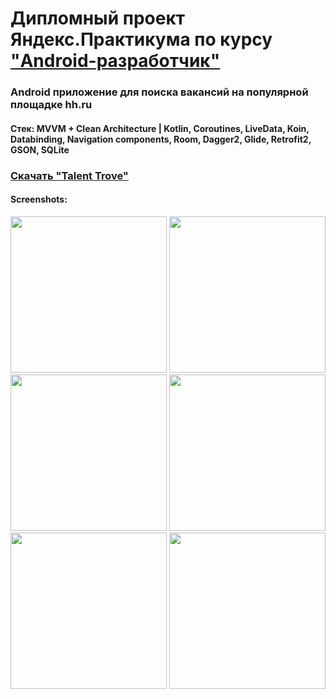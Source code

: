 # Дипломный проект Яндекс.Практикума по курсу ["Android-разработчик"](https://practicum.yandex.ru/android-developer/) 

### Android приложение для поиска вакансий на популярной площадке hh.ru

#### Стек: MVVM + Clean Architecture | Kotlin, Coroutines, LiveData, Koin, Databinding, Navigation components, Room, Dagger2, Glide, Retrofit2, GSON, SQLite

### [Скачать "Talent Trove"](https://github.com/menta1/practicum-android-diploma/releases/download/pet_proj/Talent.Trove.apk)

#### Screenshots:
<img src="https://github.com/menta1/practicum-android-diploma/assets/81776684/3332b947-bccc-4422-b625-df5b61d7a96c" width="250">
<img src="https://github.com/menta1/practicum-android-diploma/assets/81776684/cdaa2434-d777-4a24-9866-8479df9b050e" width="250">
<img src="https://github.com/menta1/practicum-android-diploma/assets/81776684/2399586c-0494-43f7-9196-9c1299bc39bc" width="250">
<img src="https://github.com/menta1/practicum-android-diploma/assets/81776684/c84c8b50-e018-4b4b-a31d-91ad74f4992a" width="250">
<img src="https://github.com/menta1/practicum-android-diploma/assets/81776684/13621e79-2adc-4d47-93d7-0104a380167d" width="250">
<img src="https://github.com/menta1/practicum-android-diploma/assets/81776684/36b50b84-707d-498b-a86b-a56b6171bce3" width="250">


